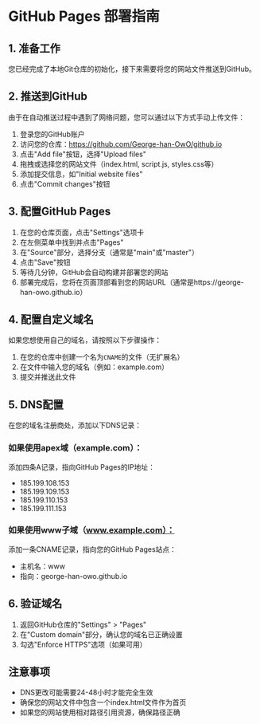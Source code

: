 # GitHub Pages 部署指南

## 1. 准备工作

您已经完成了本地Git仓库的初始化，接下来需要将您的网站文件推送到GitHub。

## 2. 推送到GitHub

由于在自动推送过程中遇到了网络问题，您可以通过以下方式手动上传文件：

1. 登录您的GitHub账户
2. 访问您的仓库：https://github.com/George-han-OwO/github.io
3. 点击"Add file"按钮，选择"Upload files"
4. 拖拽或选择您的网站文件（index.html, script.js, styles.css等）
5. 添加提交信息，如"Initial website files"
6. 点击"Commit changes"按钮

## 3. 配置GitHub Pages

1. 在您的仓库页面，点击"Settings"选项卡
2. 在左侧菜单中找到并点击"Pages"
3. 在"Source"部分，选择分支（通常是"main"或"master"）
4. 点击"Save"按钮
5. 等待几分钟，GitHub会自动构建并部署您的网站
6. 部署完成后，您将在页面顶部看到您的网站URL（通常是https://george-han-owo.github.io）

## 4. 配置自定义域名

如果您想使用自己的域名，请按照以下步骤操作：

1. 在您的仓库中创建一个名为`CNAME`的文件（无扩展名）
2. 在文件中输入您的域名（例如：example.com）
3. 提交并推送此文件

## 5. DNS配置

在您的域名注册商处，添加以下DNS记录：

### 如果使用apex域（example.com）：
添加四条A记录，指向GitHub Pages的IP地址：
- 185.199.108.153
- 185.199.109.153
- 185.199.110.153
- 185.199.111.153

### 如果使用www子域（www.example.com）：
添加一条CNAME记录，指向您的GitHub Pages站点：
- 主机名：www
- 指向：george-han-owo.github.io

## 6. 验证域名

1. 返回GitHub仓库的"Settings" > "Pages"
2. 在"Custom domain"部分，确认您的域名已正确设置
3. 勾选"Enforce HTTPS"选项（如果可用）

## 注意事项

- DNS更改可能需要24-48小时才能完全生效
- 确保您的网站文件中包含一个index.html文件作为首页
- 如果您的网站使用相对路径引用资源，确保路径正确